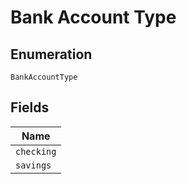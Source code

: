 
# Bank Account Type

## Enumeration

`BankAccountType`

## Fields

| Name |
|  --- |
| `checking` |
| `savings` |

